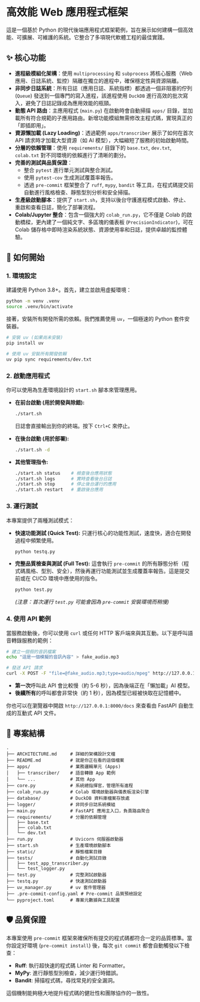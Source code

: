 # 高效能 Web 應用程式框架

這是一個基於 Python 的現代後端應用程式框架範例，旨在展示如何建構一個高效能、可擴展、可維護的系統。它整合了多項現代軟體工程的最佳實踐。

## ✨ 核心功能

- **進程級模組化架構**：使用 `multiprocessing` 和 `subprocess` 將核心服務（Web 應用、日誌系統、監控）隔離在獨立的進程中，確保穩定性與資源隔離。
- **非同步日誌系統**：所有日誌（應用日誌、系統指標）都透過一個非阻塞的佇列 (`Queue`) 發送到一個專門的寫入進程，該進程使用 `DuckDB` 進行高效的批次寫入，避免了日誌記錄成為應用效能的瓶頸。
- **動態 API 路由**：主應用程式 (`main.py`) 在啟動時會自動掃描 `apps/` 目錄，並加載所有符合規範的子應用路由。新增功能模組無需修改主程式碼，實現真正的「即插即用」。
- **資源懶加載 (Lazy Loading)**：透過範例 `apps/transcriber` 展示了如何在首次 API 請求時才加載大型資源（如 AI 模型），大幅縮短了服務的初始啟動時間。
- **分層的依賴管理**：使用 `requirements/` 目錄下的 `base.txt`, `dev.txt`, `colab.txt` 對不同環境的依賴進行了清晰的劃分。
- **完善的測試與品質保證**：
  - 整合 `pytest` 進行單元測試與整合測試。
  - 使用 `pytest-cov` 生成測試覆蓋率報告。
  - 透過 `pre-commit` 框架整合了 `ruff`, `mypy`, `bandit` 等工具，在程式碼提交前自動進行風格檢查、靜態型別分析和安全掃描。
- **生產級啟動腳本**：提供了 `start.sh`，支持以後台守護進程模式啟動、停止、重啟和查看日誌，簡化了部署流程。
- **Colab/Jupyter 整合**：包含一個強大的 `colab_run.py`，它不僅是 Colab 的啟動橋樑，更內建了一個純文字、多區塊的儀表板 (`PrecisionIndicator`)，可在 Colab 儲存格中即時渲染系統狀態、資源使用率和日誌，提供卓越的監控體驗。

## 🚀 如何開始

### 1. 環境設定

建議使用 Python 3.8+。首先，建立並啟用虛擬環境：

```bash
python -m venv .venv
source .venv/bin/activate
```

接著，安裝所有開發所需的依賴。我們推薦使用 `uv`，一個極速的 Python 套件安裝器。

```bash
# 安裝 uv (如果尚未安裝)
pip install uv

# 使用 uv 安裝所有開發依賴
uv pip sync requirements/dev.txt
```

### 2. 啟動應用程式

你可以使用為生產環境設計的 `start.sh` 腳本來管理應用。

- **在前台啟動 (用於開發與除錯):**
  ```bash
  ./start.sh
  ```
  日誌會直接輸出到你的終端。按下 `Ctrl+C` 來停止。

- **在後台啟動 (用於部署):**
  ```bash
  ./start.sh -d
  ```

- **其他管理指令:**
  ```bash
  ./start.sh status    # 檢查後台應用狀態
  ./start.sh logs      # 實時查看後台日誌
  ./start.sh stop      # 停止後台運行的應用
  ./start.sh restart   # 重啟後台應用
  ```

### 3. 運行測試

本專案提供了兩種測試模式：

- **快速功能測試 (Quick Test):**
  只運行核心的功能性測試，速度快，適合在開發過程中頻繁使用。
  ```bash
  python testq.py
  ```

- **完整品質檢查與測試 (Full Test):**
  這會執行 `pre-commit` 的所有靜態分析（程式碼風格、型別、安全），然後再運行功能測試並生成覆蓋率報告。這是提交前或在 CI/CD 環境中應使用的指令。
  ```bash
  python test.py
  ```
  *(注意：首次運行 `test.py` 可能會因為 `pre-commit` 安裝環境而稍慢)*

### 4. 使用 API 範例

當服務啟動後，你可以使用 `curl` 或任何 HTTP 客戶端來與其互動。以下是呼叫語音轉錄服務的範例：

```bash
# 建立一個假的音訊檔案
echo "這是一個模擬的音訊內容" > fake_audio.mp3

# 發送 API 請求
curl -X POST -F "file=@fake_audio.mp3;type=audio/mpeg" http://127.0.0.1:8000/transcriber/upload
```

- **第一次**呼叫此 API 會比較慢（約 5-6 秒），因為後端正在「懶加載」AI 模型。
- **後續所有**的呼叫都會非常快（約 1 秒），因為模型已經被快取在記憶體中。

你也可以在瀏覽器中開啟 `http://127.0.0.1:8000/docs` 來查看由 FastAPI 自動生成的互動式 API 文件。

## 📂 專案結構

```
.
├── ARCHITECTURE.md     # 詳細的架構設計文檔
├── README.md           # 就是你正在看的這個檔案
├── apps/               # 業務邏輯單元 (Apps)
│   ├── transcriber/    # 語音轉錄 App 範例
│   └── ...             # 其他 App
├── core.py             # 系統總指揮官，管理所有進程
├── colab_run.py        # Colab 環境啟動器與儀表板渲染引擎
├── database/           # DuckDB 資料庫檔案存放處
├── logger/             # 非同步日誌系統模組
├── main.py             # FastAPI 應用主入口，負責路由聚合
├── requirements/       # 分層的依賴管理
│   ├── base.txt
│   ├── colab.txt
│   └── dev.txt
├── run.py              # Uvicorn 伺服器啟動器
├── start.sh            # 生產環境啟動腳本
├── static/             # 靜態檔案目錄
├── tests/              # 自動化測試目錄
│   ├── test_app_transcriber.py
│   └── test_logger.py
├── test.py             # 完整測試啟動器
├── testq.py            # 快速測試啟動器
├── uv_manager.py       # uv 套件管理器
├── .pre-commit-config.yaml # Pre-commit 品質預檢設定
└── pyproject.toml      # 專案元數據與工具配置
```

## 🛡️ 品質保證

本專案使用 `pre-commit` 框架來確保所有提交的程式碼都符合一定的品質標準。當你設定好環境 (`pre-commit install`) 後，每次 `git commit` 都會自動觸發以下檢查：

- **Ruff**: 執行超快速的程式碼 Linter 和 Formatter。
- **MyPy**: 進行靜態型別檢查，減少運行時錯誤。
- **Bandit**: 掃描程式碼，尋找常見的安全漏洞。

這個機制能夠極大地提升程式碼的健壯性和團隊協作的一致性。
